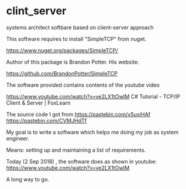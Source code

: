# clint_server
systems architect softbare based on client-server approach

This software requires to install "SimpleTCP" from  nuget.

https://www.nuget.org/packages/SimpleTCP/

Author of this package is Brandon Potter. 
His website:

https://github.com/BrandonPotter/SimpleTCP

The software provided contains contents of the youtube  video

https://www.youtube.com/watch?v=ve2LX1tOwIM
C# Tutorial - TCP/IP Client & Server | FoxLearn

The source code I got from 
https://pastebin.com/v5uxiHAf
https://pastebin.com/CVMJHdTf

My goal is to write a software which helps me doing my job as 
system  engineer. 

Means: setting up and maintaining a list of requirements.



Today (2 Sep 2018) , the software does as shown in youtube:
https://www.youtube.com/watch?v=ve2LX1tOwIM


A long way to go.
